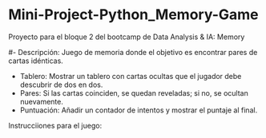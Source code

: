 # Mini-Project-Python_Memory-Game

Proyecto para el bloque 2 del bootcamp de Data Analysis & IA: Memory

#- Descripción: Juego de memoria donde el objetivo es encontrar pares de cartas
idénticas.
- Tablero: Mostrar un tablero con cartas ocultas que el jugador debe descubrir de dos en
dos.
- Pares: Si las cartas coinciden, se quedan reveladas; si no, se ocultan nuevamente.
- Puntuación: Añadir un contador de intentos y mostrar el puntaje al final.

Instrucciiones para el juego:


